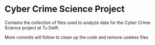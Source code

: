 # Cyber Crime Science Project

Contains the collection of files used to analyze data for the Cyber Crime Science project at Tu Delft.

More commits will follow to clean up the code and remove useless files
